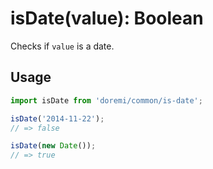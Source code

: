# isDate(value): Boolean

Checks if `value` is a date.

## Usage

```js
import isDate from 'doremi/common/is-date';

isDate('2014-11-22');
// => false

isDate(new Date());
// => true
```
